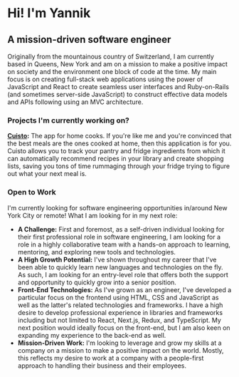 
Hi! I'm Yannik
===============

A mission-driven software engineer
---------------------------------------------
Originally from the mountainous country of Switzerland, I am currently based in Queens, New York and am on a mission to make a positive impact on society and the environment one block of code at the time. My main focus is on creating full-stack web applications using the power of JavaScript and React to create seamless user interfaces and Ruby-on-Rails (and sometimes server-side JavaScript) to construct effective data models and APIs following using an MVC architecture.

### Projects I'm currently working on?

**[Cuisto](https://cuisto.herokuapp.com/):**
The app for home cooks. If you're like me and you're convinced that the best meals are the ones cooked at home, then this application is for you. Cuisto allows you to track your pantry and fridge ingredients from which it can automatically recommend recipes in your library and create shopping lists, saving you tons of time rummaging through your fridge trying to figure out what your next meal is.

### Open to Work
I'm currently looking for software engineering opportunities in/around New York City or remote! What I am looking for in my next role:

- **A Challenge:** First and foremost, as a self-driven individual looking for their first professional role in software engineering, I am looking for a role in a highly collaborative team with a hands-on approach to learning, mentoring, and exploring new tools and technologies.
- **A High Growth Potential:** I've shown throughout my career that I've been able to quickly learn new languages and technologies on the fly. As such, I am looking for an entry-level role that offers both the support and opportunity to quickly grow into a senior position.
- **Front-End Technologies:** As I've grown as an engineer, I've developed a particular focus on the frontend using HTML, CSS and JavaScript as well as the latter's related technologies and frameworks. I have a high desire to develop professional experience in libraries and frameworks including but not limited to React, Next.js, Redux, and TypeScript. My next position would ideally focus on the front-end, but I am also keen on expanding my experience to the back-end as well. 
- **Mission-Driven Work:** I'm looking to leverage and grow my skills at a company on a mission to make a positive impact on the world. Mostly, this reflects my desire to work at a company with a people-first approach to handling their business and their employees.
<!---
ybuchi/ybuchi is a ✨ special ✨ repository because its `README.md` (this file) appears on your GitHub profile.
You can click the Preview link to take a look at your changes.
--->
